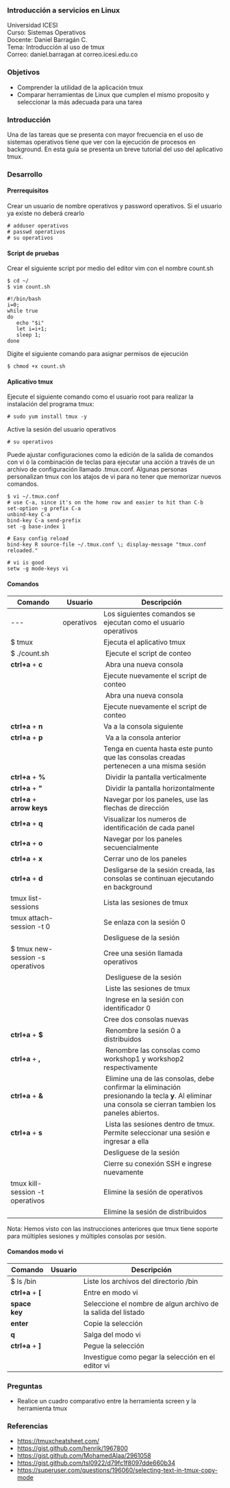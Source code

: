 ### Introducción a servicios en Linux
Universidad ICESI  
Curso: Sistemas Operativos  
Docente: Daniel Barragán C.  
Tema: Introducción al uso de tmux  
Correo: daniel.barragan at correo.icesi.edu.co   

### Objetivos
* Comprender la utilidad de la aplicación tmux
* Comparar herramientas de Linux que cumplen el mismo proposito y seleccionar la más adecuada para una tarea

### Introducción
Una de las tareas que se presenta con mayor frecuencia en el uso de sistemas operativos tiene que ver con la ejecución de procesos en background. En esta guía se presenta un breve tutorial del uso del aplicativo tmux.

### Desarrollo

#### Prerrequisitos
Crear un usuario de nombre operativos y password operativos. Si el usuario ya existe no deberá crearlo

```
# adduser operativos
# passwd operativos
# su operativos
```

#### Script de pruebas
Crear el siguiente script por medio del editor vim con el nombre count.sh

```
$ cd ~/
$ vim count.sh
```
```
#!/bin/bash
i=0;
while true
do
   echo "$i"
   let i=i+1;
   sleep 1;
done
```

Digite el siguiente comando para asignar permisos de ejecución
```
$ chmod +x count.sh
```

#### Aplicativo tmux
Ejecute el siguiente comando como el usuario root para realizar la instalación del programa tmux:
```
# sudo yum install tmux -y
```
Active la sesión del usuario operativos
```
# su operativos
```

Puede ajustar configuraciones como la edición de la salida de comandos con vi ó la combinación de teclas para ejecutar una acción a través de un archivo de configuración llamado .tmux.conf. Algunas personas personalizan tmux con los atajos de vi para no tener que memorizar nuevos comandos. 

```
$ vi ~/.tmux.conf
# use C-a, since it's on the home row and easier to hit than C-b
set-option -g prefix C-a
unbind-key C-a
bind-key C-a send-prefix
set -g base-index 1

# Easy config reload
bind-key R source-file ~/.tmux.conf \; display-message "tmux.conf reloaded."

# vi is good
setw -g mode-keys vi
```

#### Comandos

| Comando   | Usuario | Descripción   |
|------|------|------|
| --- | operativos | Los siguientes comandos se ejecutan como el usuario operativos |
| $ tmux | | Ejecuta el aplicativo tmux |
| $ ./count.sh | | Ejecute el script de conteo |
| **ctrl+a** + **c**| | Abra una nueva consola |
| | | Ejecute nuevamente el script de conteo |
| | | Abra una nueva consola |
| | | Ejecute nuevamente el script de conteo |
| **ctrl+a** + **n** | | Va a la consola siguiente |
| **ctrl+a** + **p** | | Va a la consola anterior |
| | | Tenga en cuenta hasta este punto que las consolas creadas pertenecen a una misma sesión |
| **ctrl+a** + **%** | | Dividir la pantalla verticalmente |
| **ctrl+a** + **"** | | Dividir la pantalla horizontalmente |
| **ctrl+a** + **arrow keys** | | Navegar por los paneles, use las flechas de dirección |
| **ctrl+a** + **q** | | Visualizar los numeros de identificación de cada panel |
| **ctrl+a** + **o** | | Navegar por los paneles secuencialmente |
| **ctrl+a** + **x** | | Cerrar uno de los paneles |
| **ctrl+a** + **d** | | Desligarse de la sesión creada, las consolas se continuan ejecutando en background |
| tmux list-sessions | | Lista las sesiones de tmux |
| tmux attach-session -t 0 | | Se enlaza con la sesión 0 |
| | | Desliguese de la sesión |
| $ tmux new-session -s operativos | | Cree una sesión llamada operativos |
| | | Desliguese de la sesión |
| | | Liste las sesiones de tmux |
| | | Ingrese en la sesión con identificador 0 |
| | | Cree dos consolas nuevas |
| **ctrl+a** + **$** | | Renombre la sesión 0 a distribuidos|
| **ctrl+a** + **,** | | Renombre las consolas como workshop1 y workshop2 respectivamente |
| **ctrl+a** + **&** | | Elimine una de las consolas, debe confirmar la eliminación presionando la tecla **y**.  Al eliminar una consola se cierran tambien los paneles abiertos. |
| **ctrl+a** + **s** | | Lista las sesiones dentro de tmux. Permite seleccionar una sesión e ingresar a ella |
| | | Desliguese de la sesión |
| | | Cierre su conexión SSH e ingrese nuevamente |
| tmux kill-session -t operativos | | Elimine la sesión de operativos |
| | | Elimine la sesión de distribuidos |

Nota: Hemos visto con las instrucciones anteriores que tmux tiene soporte para múltiples sesiones y múltiples consolas por sesión.

#### Comandos modo vi

| Comando   | Usuario | Descripción   |
|------|------|------|
| $ ls /bin | | Liste los archivos del directorio /bin |
| **ctrl+a** + **[** | | Entre en modo vi |
| **space key** | | Seleccione el nombre de algun archivo de la salida del listado |
| **enter** | | Copie la selección |
| **q** | | Salga del modo vi |
| **ctrl+a** + **]** | | Pegue la selección |
| | | Investigue como pegar la selección en el editor vi |

### Preguntas
* Realice un cuadro comparativo entre la herramienta screen y la herramienta tmux

### Referencias
* https://tmuxcheatsheet.com/
* https://gist.github.com/henrik/1967800
* https://gist.github.com/MohamedAlaa/2961058
* https://gist.github.com/tsl0922/d79fc1f8097dde660b34
* https://superuser.com/questions/196060/selecting-text-in-tmux-copy-mode
